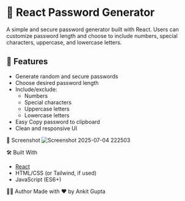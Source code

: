 # 🔐 React Password Generator

A simple and secure password generator built with React. Users can customize password length and choose to include numbers, special characters, uppercase, and lowercase letters.

## 🚀 Features

- Generate random and secure passwords
- Choose desired password length
- Include/exclude:
  - Numbers
  - Special characters
  - Uppercase letters
  - Lowercase letters
- Easy Copy password to clipboard
- Clean and responsive UI

📸 Screenshot
![Screenshot 2025-07-04 222503](https://github.com/user-attachments/assets/a100c64a-7b5f-4451-9a9f-4ce1938c3c09)

🛠️ Built With

- [React](https://reactjs.org/)
- HTML/CSS (or Tailwind, if used)
- JavaScript (ES6+)

🙋‍♂️ Author
Made with ❤️ by Ankit Gupta
